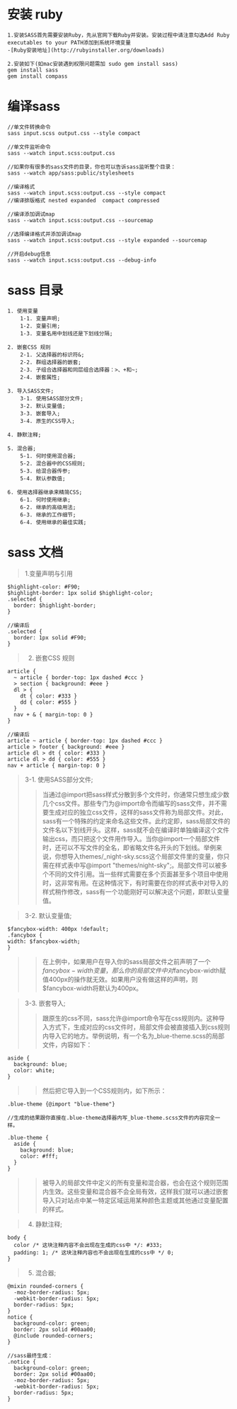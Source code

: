 ﻿# 安装 ruby
```
1.安装SASS首先需要安装Ruby，先从官网下载Ruby并安装。安装过程中请注意勾选Add Ruby executables to your PATH添加到系统环境变量
-[Ruby安装地址](http://rubyinstaller.org/downloads)

2.安装如下(如mac安装遇到权限问题需加 sudo gem install sass)
gem install sass
gem install compass
```


# 编译sass
```
//单文件转换命令
sass input.scss output.css --style compact

//单文件监听命令
sass --watch input.scss:output.css

//如果你有很多的sass文件的目录，你也可以告诉sass监听整个目录：
sass --watch app/sass:public/stylesheets

//编译格式
sass --watch input.scss:output.css --style compact
//编译排版格式 nested expanded  compact compressed

//编译添加调试map
sass --watch input.scss:output.css --sourcemap

//选择编译格式并添加调试map
sass --watch input.scss:output.css --style expanded --sourcemap

//开启debug信息
sass --watch input.scss:output.css --debug-info
```


# sass 目录
```
1. 使用变量
    1-1. 变量声明;
    1-2. 变量引用;
    1-3. 变量名用中划线还是下划线分隔;

2. 嵌套CSS 规则
    2-1. 父选择器的标识符&;
    2-2. 群组选择器的嵌套;
    2-3. 子组合选择器和同层组合选择器：>、+和~;
    2-4. 嵌套属性;

3. 导入SASS文件;
    3-1. 使用SASS部分文件;
    3-2. 默认变量值;
    3-3. 嵌套导入;
    3-4. 原生的CSS导入;

4. 静默注释;

5. 混合器;
    5-1. 何时使用混合器;
    5-2. 混合器中的CSS规则;
    5-3. 给混合器传参;
    5-4. 默认参数值;

6. 使用选择器继承来精简CSS;
    6-1. 何时使用继承;
    6-2. 继承的高级用法;
    6-3. 继承的工作细节;
    6-4. 使用继承的最佳实践;
```

# sass 文档
> 1.变量声明与引用
```
$highlight-color: #F90;
$highlight-border: 1px solid $highlight-color;
.selected {
  border: $highlight-border;
}

//编译后
.selected {
  border: 1px solid #F90;
}
```

> 2. 嵌套CSS 规则
```
article {
  ~ article { border-top: 1px dashed #ccc }
  > section { background: #eee }
  dl > {
    dt { color: #333 }
    dd { color: #555 }
  }
  nav + & { margin-top: 0 }
}

//编译后
article ~ article { border-top: 1px dashed #ccc }
article > footer { background: #eee }
article dl > dt { color: #333 }
article dl > dd { color: #555 }
nav + article { margin-top: 0 }
```


> 3-1. 使用SASS部分文件;
>>当通过@import把sass样式分散到多个文件时，你通常只想生成少数几个css文件。那些专门为@import命令而编写的sass文件，并不需要生成对应的独立css文件，这样的sass文件称为局部文件。对此，sass有一个特殊的约定来命名这些文件。此约定即，sass局部文件的文件名以下划线开头。这样，sass就不会在编译时单独编译这个文件输出css，而只把这个文件用作导入。当你@import一个局部文件时，还可以不写文件的全名，即省略文件名开头的下划线。举例来说，你想导入themes/_night-sky.scss这个局部文件里的变量，你只需在样式表中写@import "themes/night-sky";。局部文件可以被多个不同的文件引用。当一些样式需要在多个页面甚至多个项目中使用时，这非常有用。在这种情况下，有时需要在你的样式表中对导入的样式稍作修改，sass有一个功能刚好可以解决这个问题，即默认变量值。

> 3-2. 默认变量值;

```
$fancybox-width: 400px !default;
.fancybox {
width: $fancybox-width;
}
```
>> 在上例中，如果用户在导入你的sass局部文件之前声明了一个$fancybox-width变量，那么你的局部文件中对$fancybox-width赋值400px的操作就无效。如果用户没有做这样的声明，则$fancybox-width将默认为400px。

>3-3. 嵌套导入;
>>跟原生的css不同，sass允许@import命令写在css规则内。这种导入方式下，生成对应的css文件时，局部文件会被直接插入到css规则内导入它的地方。举例说明，有一个名为_blue-theme.scss的局部文件，内容如下：
```
aside {
  background: blue;
  color: white;
}
```
>>然后把它导入到一个CSS规则内，如下所示：
```
.blue-theme {@import "blue-theme"}

//生成的结果跟你直接在.blue-theme选择器内写_blue-theme.scss文件的内容完全一样。

.blue-theme {
  aside {
    background: blue;
    color: #fff;
  }
}
```
>>被导入的局部文件中定义的所有变量和混合器，也会在这个规则范围内生效。这些变量和混合器不会全局有效，这样我们就可以通过嵌套导入只对站点中某一特定区域运用某种颜色主题或其他通过变量配置的样式。


>4. 静默注释;
```
body {
  color /* 这块注释内容不会出现在生成的css中 */: #333;
  padding: 1; /* 这块注释内容也不会出现在生成的css中 */ 0;
}
```

>5. 混合器;

```
@mixin rounded-corners {
  -moz-border-radius: 5px;
  -webkit-border-radius: 5px;
  border-radius: 5px;
}
notice {
  background-color: green;
  border: 2px solid #00aa00;
  @include rounded-corners;
}

//sass最终生成：
.notice {
  background-color: green;
  border: 2px solid #00aa00;
  -moz-border-radius: 5px;
  -webkit-border-radius: 5px;
  border-radius: 5px;
}
```











